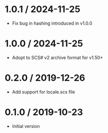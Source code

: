 # 1.0.1 / 2024-11-25

  * Fix bug in hashing introduced in v1.0.0

# 1.0.0 / 2024-11-25

  * Adopt to SCS# v2 archive format for v1.50+

# 0.2.0 / 2019-12-26

  * Add support for locale.scs file

# 0.1.0 / 2019-10-23

  * Initial version
